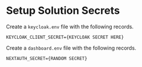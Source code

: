 # Setup Solution Secrets

Create a `keycloak.env` file with the following records.

```env
KEYCLOAK_CLIENT_SECRET={KEYCLOAK SECRET HERE}
```

Create a `dashboard.env` file with the following records.

```env
NEXTAUTH_SECRET={RANDOM SECRET}
```
